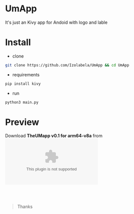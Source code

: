 # UmApp
It's just an Kivy app for Andoid with logo and lable

# Install
+ clone
```bash
git clone https://github.com/Izolabela/UmApp && cd UmApp
```
+ requirements
```bash
pip install kivy
```
+ run
```bash
python3 main.py
```

# Preview
Download **TheUMapp v0.1 for arm64-v8a** from ![Here](https://github.com/Izolabela/UmApp/releases/download/v1.0/theumapp-0.1-arm64-v8a-debug.apk)

<br><br>
> Thanks
